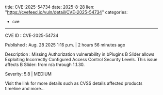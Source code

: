  
title: CVE-2025-54734
date: 2025-8-28
lien: "https://cvefeed.io/vuln/detail/CVE-2025-54734"
categories:
  - cve
---

CVE ID : CVE-2025-54734

Published :  Aug. 28
2025
1:16 p.m. | 2 hours
56 minutes ago

Description : Missing Authorization vulnerability in bPlugins B Slider allows Exploiting Incorrectly Configured Access Control Security Levels. This issue affects B Slider: from n/a through 1.1.30.

Severity: 5.8 | MEDIUM

Visit the link for more details
such as CVSS details
affected products
timeline
and more...
